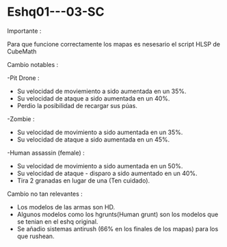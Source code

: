 # Eshq01---03-SC

Importante :

Para que funcione correctamente los mapas es nesesario el script HLSP de CubeMath

Cambio notables :

-Pit Drone :

* Su velocidad de moviemiento a sido aumentada en un 35%.
* Su velocidad de ataque a sido aumentada en un 40%.
* Perdio la posibilidad de recargar sus púas.

-Zombie :

* Su velocidad de movimiento a sido aumentada en un 35%.
* Su velocidad de ataque a sido aumentada en un 45%.

-Human assassin (female) :

* Su velocidad de movimiento a sido aumentada en un 50%.
* Su velocidad de ataque - disparo a sido aumentado en un 40%.
* Tira 2 granadas en lugar de una (Ten cuidado).

Cambio no tan relevantes :

* Los modelos de las armas son HD.
* Algunos modelos como los hgrunts(Human grunt) son los modelos que se tenian en el eshq original.
* Se añadio sistemas antirush (66% en los finales de los mapas) para los que rushean.
